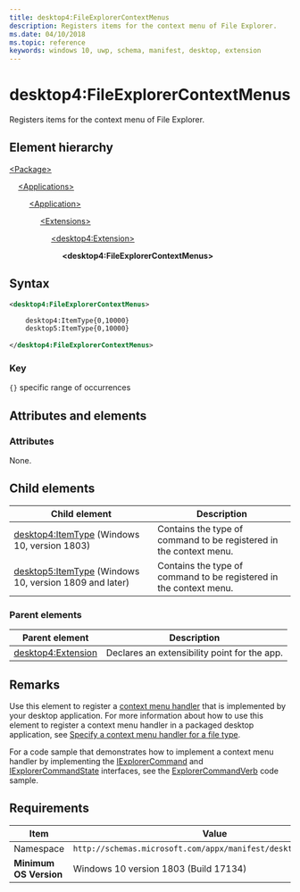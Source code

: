 ```yaml
---
title: desktop4:FileExplorerContextMenus
description: Registers items for the context menu of File Explorer.
ms.date: 04/10/2018
ms.topic: reference
keywords: windows 10, uwp, schema, manifest, desktop, extension 
---
```


# desktop4:FileExplorerContextMenus

Registers items for the context menu of File Explorer.

## Element hierarchy

[\<Package\>](element-package.md)

&nbsp;&nbsp;&nbsp;&nbsp;[\<Applications\>](element-applications.md)

&nbsp;&nbsp;&nbsp;&nbsp; &nbsp;&nbsp;&nbsp;&nbsp;[\<Application\>](element-application.md)

&nbsp;&nbsp;&nbsp;&nbsp; &nbsp;&nbsp;&nbsp;&nbsp; &nbsp;&nbsp;&nbsp;&nbsp;[\<Extensions\>](element-1-extensions.md)

&nbsp;&nbsp;&nbsp;&nbsp; &nbsp;&nbsp;&nbsp;&nbsp; &nbsp;&nbsp;&nbsp;&nbsp; &nbsp;&nbsp;&nbsp;&nbsp;[\<desktop4:Extension\>](element-desktop4-extension.md)

&nbsp;&nbsp;&nbsp;&nbsp; &nbsp;&nbsp;&nbsp;&nbsp; &nbsp;&nbsp;&nbsp;&nbsp; &nbsp;&nbsp;&nbsp;&nbsp; &nbsp;&nbsp;&nbsp;&nbsp;**\<desktop4:FileExplorerContextMenus\>**

## Syntax

```xml
<desktop4:FileExplorerContextMenus>

    desktop4:ItemType{0,10000}
    desktop5:ItemType{0,10000}
    
</desktop4:FileExplorerContextMenus>
```

### Key

`{}` specific range of occurrences

## Attributes and elements

### Attributes

None.

## Child elements

| Child element | Description |
|-|-|
| [desktop4:ItemType](element-desktop4-itemtype.md) (Windows 10, version 1803) | Contains the type of command to be registered in the context menu. |  
| [desktop5:ItemType](element-desktop5-itemtype.md) (Windows 10, version 1809 and later) | Contains the type of command to be registered in the context menu. |

### Parent elements

| Parent element | Description |
|-|-|
| [desktop4:Extension](element-desktop4-extension.md) | Declares an extensibility point for the app. |

## Remarks

Use this element to register a [context menu handler](/windows/desktop/shell/context-menu-handlers) that is implemented by your desktop application. For more information about how to use this element to register a context menu handler in a packaged desktop application, see [Specify a context menu handler for a file type](/windows/apps/desktop/modernize/desktop-to-uwp-extensions#context-menu).

For a code sample that demonstrates how to implement a context menu handler by implementing the [IExplorerCommand](/windows/desktop/api/shobjidl_core/nn-shobjidl_core-iexplorercommand) and [IExplorerCommandState](/windows/desktop/api/shobjidl_core/nn-shobjidl_core-iexplorercommandstate) interfaces, see the [ExplorerCommandVerb](https://github.com/microsoft/Windows-classic-samples/tree/master/Samples/Win7Samples/winui/shell/appshellintegration/ExplorerCommandVerb) code sample.

## Requirements

| Item  | Value  |
|--|--|
| Namespace | `http://schemas.microsoft.com/appx/manifest/desktop/windows10/4` |
| **Minimum OS Version** | Windows 10 version 1803 (Build 17134) |
